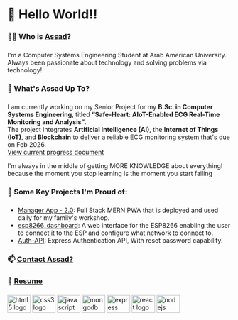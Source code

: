 <h1 align="left">👋 Hello World!!</h1>

###

<h3 align="left">😶‍🌫️ Who is <a href="https://portfolio.anabosi.com">Assad</a>?</h3>

###

<p align="left">I'm a Computer Systems Engineering Student at Arab American University. Always been passionate about technology and solving problems via technology!</p>

###

<h3 align="left">🤔 What's Assad Up To?</h3>

###

<p align="left">I am currently working on my Senior Project for my <strong>B.Sc. in Computer Systems Engineering</strong>, titled <strong>“Safe-Heart: AIoT-Enabled ECG Real-Time Monitoring and Analysis”</strong>.
<br>
The project integrates <strong>Artificial Intelligence (AI)</strong>, the <strong>Internet of Things (IoT)</strong>, and <strong>Blockchain</strong> to deliver a reliable ECG monitoring system that's due on Feb 2026. 
<br>
<a href="https://drive.google.com/file/d/1lzbUILiIri1Ex7h0eybEWd8_t6xcHrow/view?usp=sharing">View current progress document</a>
</p>

<p align="left">I'm always in the middle of getting MORE KNOWLEDGE about everything! because the moment you stop learning is the moment you start failing</p>

###

<h3 align="left">🤯 Some Key Projects I'm Proud of:</h3>

###

<ul>
<li align="left"><a href="https://github.com/AssadAnabosi/Manager-2.0">Manager App - 2.0</a>: Full Stack MERN PWA that is deployed and used daily for my family's workshop.</li>
<li align="left"><a href="https://github.com/AssadAnabosi/esp8266_dashboard">esp8266_dashboard</a>: A web interface for the ESP8266 enabling the user to connect it to the ESP and configure what network to connect to.</li>
<li align="left"><a href="https://github.com/AssadAnabosi/Auth-API">Auth-API</a>: Express Authentication API, With reset password capability.</li>
</ul>

###

<h3 align="left">📫 <a href="https://assad.anabosi.com">Contact Assad?</a></h3>

###

<h3 align="left">📄 <a href="https://github.com/AssadAnabosi/AssadAnabosi/blob/main/Assad%20Anabosi.pdf">Resume</a></h3>

###

<div align="left">
  <img src="https://cdn.jsdelivr.net/gh/devicons/devicon/icons/html5/html5-original.svg" height="40" width="52" alt="html5 logo"  />
  <img src="https://cdn.jsdelivr.net/gh/devicons/devicon/icons/css3/css3-original.svg" height="40" width="52" alt="css3 logo"  />
  <img src="https://cdn.jsdelivr.net/gh/devicons/devicon/icons/javascript/javascript-original.svg" height="40" width="52" alt="javascript logo"  />
  <img src="https://cdn.jsdelivr.net/gh/devicons/devicon/icons/mongodb/mongodb-original.svg" height="40" width="52" alt="mongodb logo"  />
  <img src="https://cdn.jsdelivr.net/gh/devicons/devicon/icons/express/express-original.svg" height="40" width="52" alt="express logo"  />
  <img src="https://cdn.jsdelivr.net/gh/devicons/devicon/icons/react/react-original.svg" height="40" width="52" alt="react logo"  />
  <img src="https://cdn.jsdelivr.net/gh/devicons/devicon/icons/nodejs/nodejs-original.svg" height="40" width="52" alt="nodejs logo"  />
</div>

###
